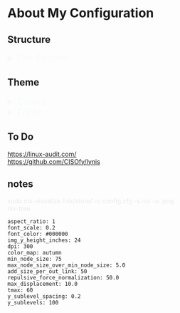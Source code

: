 <html>

  <head>

  <style>
    b {color:transparent;}
    p { color:#e7eaeb; margin:0; line-height:17px;}
    summary {font-size:150%; color:#f7f9fb;}
  </style>

  <head>

  <body>

  # About My Configuration

  ## Structure
  <details>
    <summary> File System </summary>
      <p style="word-spacing:5px;"> ├─ device                 </p>
      <p style="word-spacing:5px;"> ├┬ modules                </p>
      <p style="word-spacing:5px;"> │├─ flake                 </p>
      <p style="word-spacing:5px;"> │├─ home                  </p>
      <p style="word-spacing:5px;"> │├─ inner                 </p>
      <p style="word-spacing:5px;"> │└─ outer                 </p>
      <p style="word-spacing:5px;"> ├─ configuration.nix      </p>
      <p style="word-spacing:5px;"> └─ flake.nix              </p>
  </details>

  ## Theme
  <details>
    <summary> Colors </summary>
      <p>
      ├┬ Colors                         <br>
      │└┬ Neutral                       <br>
      │ ├─ #cc241d             <br>
      │ ├─ #60d11a             <br>
      │ ├─ #4585cc             <br>
      │ ├─ #d79921             <br>
      │ └─ #d65d0e             <br>
      └┬ Main                           <br>
       ├┬ Dark                   <br>
       │├─ #1d2021 # Hard      <br>
       │├─ #282828 *           <br>
       │├─ #2d3031 # Soft      <br>
       │├─ #333536             <br>
       │├─ #454748             <br>
       │├─ #636566             <br>
       │└─ #777a7b             <br>
       ├┬ Gray                   <br>
       │└─ #8e9192             <br>
       └┬ Light                  <br>
        ├─ #a2a5a7             <br>
        ├─ #babcbd             <br>
        ├─ #d1d3d4             <br>
        ├─ #e7eaeb             <br>
        ├─ #eff1f2 # Soft      <br>
        ├─ #f0f0f0 *           <br>
        └─ #f7f9fb # Hard      <br>
      </p>
  </details>

  <details>
    <summary> Fonts </summary>
      <p>
      ├┬ Sans-Serif              <br>
      │└─ Aerial                 <br>
      ├┬ Serif                   <br>
      │└─ Tymes                  <br>
      ├┬ Mono                    <br>
      │└─ 0xproto Nerd Font      <br>
      └┬ Emojis                  <br>
       └─ Twimoji         <br>
      </p>
  </details>

  ## To Do 

  https://linux-audit.com/

  https://github.com/CISOfy/lynis

  ## notes

  sudo nix-visualize /nix/store/<package> -c config.cfg -s nix -o <name>.png

  nix-tree

  ```
  aspect_ratio: 1
  font_scale: 0.2
  font_color: #000000
  img_y_height_inches: 24
  dpi: 300
  color_map: autumn
  min_node_size: 75
  max_node_size_over_min_node_size: 5.0
  add_size_per_out_link: 50
  repulsive_force_normalization: 50.0
  max_displacement: 10.0
  tmax: 60
  y_sublevel_spacing: 0.2
  y_sublevels: 100
  ```
  </body>

</html>